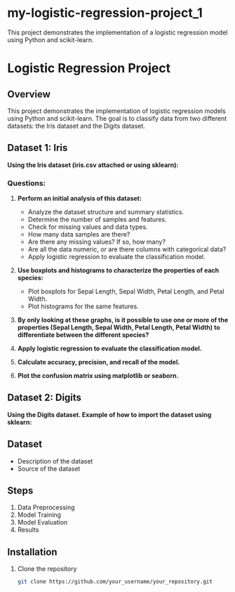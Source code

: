# my-logistic-regression-project_1
This project demonstrates the implementation of a logistic regression model using Python and scikit-learn.

# Logistic Regression Project

## Overview
This project demonstrates the implementation of logistic regression models using Python and scikit-learn. The goal is to classify data from two different datasets: the Iris dataset and the Digits dataset.

## Dataset 1: Iris

**Using the Iris dataset (iris.csv attached or using sklearn):**

### Questions:

1. **Perform an initial analysis of this dataset:**
   - Analyze the dataset structure and summary statistics.
   - Determine the number of samples and features.
   - Check for missing values and data types.
   - How many data samples are there?
   - Are there any missing values? If so, how many?
   - Are all the data numeric, or are there columns with categorical data?
   - Apply logistic regression to evaluate the classification model.

2. **Use boxplots and histograms to characterize the properties of each species:**
   - Plot boxplots for Sepal Length, Sepal Width, Petal Length, and Petal Width.
   - Plot histograms for the same features.

3. **By only looking at these graphs, is it possible to use one or more of the properties (Sepal Length, Sepal Width, Petal Length, Petal Width) to differentiate between the different species?**

4. **Apply logistic regression to evaluate the classification model.**

5. **Calculate accuracy, precision, and recall of the model.**

6. **Plot the confusion matrix using matplotlib or seaborn.**

## Dataset 2: Digits

**Using the Digits dataset. Example of how to import the dataset using sklearn:**


## Dataset
- Description of the dataset
- Source of the dataset

## Steps
1. Data Preprocessing
2. Model Training
3. Model Evaluation
4. Results

## Installation
1. Clone the repository
   ```bash
   git clone https://github.com/your_username/your_repository.git
